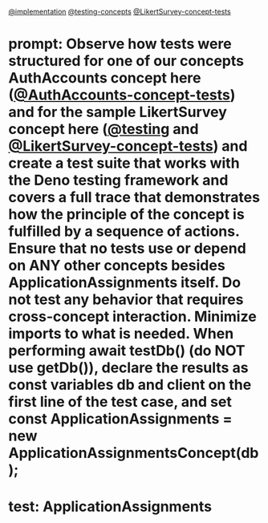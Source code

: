 [@implementation](../LikertSurvey/implementation.md)
[@testing-concepts](../../background/testing-concepts.md)
[@LikertSurvey-concept-tests](/src/concepts/LikertSurvey/LikertSurveyConcept.test.ts)
# prompt: Observe how tests were structured for one of our concepts AuthAccounts concept here ([@AuthAccounts-concept-tests](/src/concepts/AuthAccounts/AuthAccountsConcept.test.ts)) and for the sample LikertSurvey concept here ([@testing](../LikertSurvey/testing.md) and [@LikertSurvey-concept-tests](/src/concepts/LikertSurvey/LikertSurveyConcept.test.ts)) and create a test suite that works with the Deno testing framework and covers a full trace that  demonstrates how the principle of the concept is fulfilled by a sequence of actions. Ensure that no tests use or depend on ANY other concepts besides ApplicationAssignments itself. Do not test any behavior that requires cross-concept interaction. Minimize imports to what is needed. When performing await testDb() (do NOT use getDb()), declare the results as const variables db and client on the first line of the test case, and set const ApplicationAssignments = new ApplicationAssignmentsConcept(db);

# test: ApplicationAssignments
